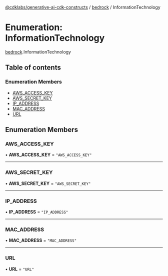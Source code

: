 [@cdklabs/generative-ai-cdk-constructs](../README.md) / [bedrock](../modules/bedrock.md) / InformationTechnology

# Enumeration: InformationTechnology

[bedrock](../modules/bedrock.md).InformationTechnology

## Table of contents

### Enumeration Members

- [AWS\_ACCESS\_KEY](bedrock.InformationTechnology.md#aws_access_key)
- [AWS\_SECRET\_KEY](bedrock.InformationTechnology.md#aws_secret_key)
- [IP\_ADDRESS](bedrock.InformationTechnology.md#ip_address)
- [MAC\_ADDRESS](bedrock.InformationTechnology.md#mac_address)
- [URL](bedrock.InformationTechnology.md#url)

## Enumeration Members

### AWS\_ACCESS\_KEY

• **AWS\_ACCESS\_KEY** = ``"AWS_ACCESS_KEY"``

___

### AWS\_SECRET\_KEY

• **AWS\_SECRET\_KEY** = ``"AWS_SECRET_KEY"``

___

### IP\_ADDRESS

• **IP\_ADDRESS** = ``"IP_ADDRESS"``

___

### MAC\_ADDRESS

• **MAC\_ADDRESS** = ``"MAC_ADDRESS"``

___

### URL

• **URL** = ``"URL"``
